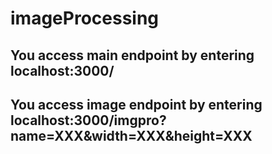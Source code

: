 # imageProcessing

## You access main endpoint by entering localhost:3000/
##  You access image endpoint by entering localhost:3000/imgpro?name=XXX&width=XXX&height=XXX